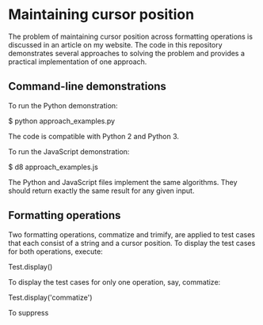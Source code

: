 # Maintaining cursor position

The problem of maintaining cursor position across formatting operations
is discussed in an article on my website. The code in this repository
demonstrates several approaches to solving the problem and provides a
practical implementation of one approach.


## Command-line demonstrations

To run the Python demonstration:

$ python approach_examples.py

The code is compatible with Python 2 and Python 3.

To run the JavaScript demonstration:

$ d8 approach_examples.js

The Python and JavaScript files implement the same algorithms. They
should return exactly the same result for any given input.


## Formatting operations

Two formatting operations, commatize and trimify, are applied to test
cases that each consist of a string and a cursor position. To display
the test cases for both operations, execute:

Test.display()

To display the test cases for only one operation, say, commatize:

Test.display('commatize')

To suppress



